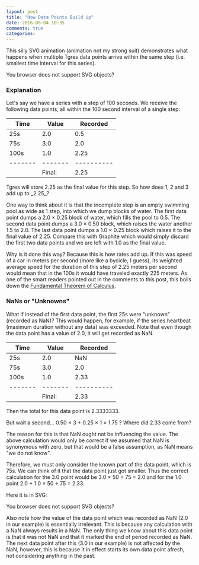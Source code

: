 ```yaml
---
layout: post
title: "How Data Points Build Up"
date: 2016-08-04 10:35
comments: true
categories:
---
```


This silly SVG animation (animation not my strong suit) demonstrates
what happens when multiple Tgres data points arrive within the same
step (i.e. smallest time interval for this series).

<object data="/images/data_point.svg" type="image/svg+xml">
  You browser does not support SVG objects?
</object>

### Explanation

Let's say we have a series with a step of 100 seconds. We receive the
following data points, all within the 100 second interval of a
single step:

| Time  | Value | Recorded |
|-------|-------|----------|
|  25s  | 2.0   | 0.5      |
|  75s  | 3.0   | 2.0      |
| 100s  | 1.0   | 2.25     |
|-------|-------|----------|
|       | Final:| 2.25     |

<p/> Tgres will store 2.25 as the final value for this step. So how
does 1, 2 and 3 add up to _2.25_?

One way to think about it is that the incomplete step is an empty
swimming pool as wide as 1 step, into which we dump blocks of
water. The first data point dumps a 2.0 &times; 0.25 block of water, which
fills the pool to 0.5. The second data point dumps a 3.0 &times; 0.50 block,
which raises the water another 1.5 to 2.0. The last data point dumps a
1.0 &times; 0.25 block which raises it to the final value of 2.25.  Compare
this with Graphite which would simply discard the first two data
points and we are left with 1.0 as the final value.

Why is it done this way? Because this is how rates add up. If this was
speed of a car in meters per second (more like a bycicle, I guess),
its weighted average speed for the duration of this step of 2.25
meters per second would mean that in the 100s it would have traveled
exactly 225 meters. As one of the smart readers pointed out in the comments
to this post, this boils down the [Fundamental Theorem of
Calculus](https://en.wikipedia.org/wiki/Fundamental_theorem_of_calculus).

### NaNs or "Unknowns"

What if instead of the first data point, the first 25s were "unknown"
(recorded as NaN)? This would happen, for example, if the series
heartbeat (maximum duration without any data) was exceeded. Note that
even though the data point has a value of 2.0, it will get recorded as
NaN.

| Time  | Value | Recorded |
|-------|-------|----------|
|  25s  | 2.0   | NaN      |
|  75s  | 3.0   | 2.0      |
| 100s  | 1.0   | 2.33     |
|-------|-------|----------|
|       | Final:| 2.33     |

<p/>
Then the total for this data point is 2.3333333.

But wait a second... 0.50 &times; 3 + 0.25 &times; 1 = 1.75 ? Where did
2.33 come from?

The reason for this is that NaN ought not be influencing the
value. The above calculation would only be correct if we assumed that NaN is
synonymous with zero, but that would be a false assumption, as NaN
means "we do not know".

Therefore, we must only consider the known part of the data point,
which is 75s. We can think of it that the data point just got smaller.
Thus the correct calculation for the 3.0 point would be 3.0 &times; 50
&divide; 75 = 2.0 and for the 1.0 point 2.0 + 1.0 &times; 50 &divide;
75 = 2.33.

Here it is in SVG:

<object data="/images/data_point_unk.svg" type="image/svg+xml">
  You browser does not support SVG objects?
</object>

Also note how the value of the data point which was recorded as NaN
(2.0 in our example) is essentially irrelevant. This is because any
calculation with a NaN always results in a NaN. The only thing we know
about this data point is that it was not NaN and that it marked the
end of period recorded as NaN. The next data point after this (3.0 in
our example) is not affected by the NaN, however, this is because it
in effect starts its own data point afresh, not considering anything
in the past.
